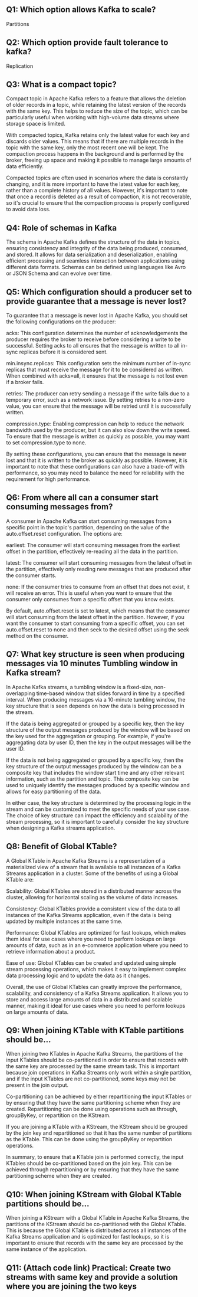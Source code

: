 ## **Q1**: Which option allows Kafka to scale?
Partitions

## **Q2**: Which option provide fault tolerance to kafka?
Replication

## **Q3**: What is a compact topic?
Compact topic in Apache Kafka refers to a feature that allows the deletion of older records in a topic, while retaining the latest version of the records with the same key. This helps to reduce the size of the topic, which can be particularly useful when working with high-volume data streams where storage space is limited.

With compacted topics, Kafka retains only the latest value for each key and discards older values. This means that if there are multiple records in the topic with the same key, only the most recent one will be kept. The compaction process happens in the background and is performed by the broker, freeing up space and making it possible to manage large amounts of data efficiently.

Compacted topics are often used in scenarios where the data is constantly changing, and it is more important to have the latest value for each key, rather than a complete history of all values. However, it's important to note that once a record is deleted as a result of compaction, it is not recoverable, so it's crucial to ensure that the compaction process is properly configured to avoid data loss.

## **Q4**: Role of schemas in Kafka
The schema in Apache Kafka defines the structure of the data in topics, ensuring consistency and integrity of the data being produced, consumed, and stored. It allows for data serialization and deserialization, enabling efficient processing and seamless interaction between applications using different data formats. Schemas can be defined using languages like Avro or JSON Schema and can evolve over time.

## **Q5**: Which configuration should a producer set to provide guarantee that a message is never lost?
To guarantee that a message is never lost in Apache Kafka, you should set the following configurations on the producer:

acks: This configuration determines the number of acknowledgements the producer requires the broker to receive before considering a write to be successful. Setting acks to all ensures that the message is written to all in-sync replicas before it is considered sent.

min.insync.replicas: This configuration sets the minimum number of in-sync replicas that must receive the message for it to be considered as written. When combined with acks=all, it ensures that the message is not lost even if a broker fails.

retries: The producer can retry sending a message if the write fails due to a temporary error, such as a network issue. By setting retries to a non-zero value, you can ensure that the message will be retried until it is successfully written.

compression.type: Enabling compression can help to reduce the network bandwidth used by the producer, but it can also slow down the write speed. To ensure that the message is written as quickly as possible, you may want to set compression.type to none.

By setting these configurations, you can ensure that the message is never lost and that it is written to the broker as quickly as possible. However, it is important to note that these configurations can also have a trade-off with performance, so you may need to balance the need for reliability with the requirement for high performance.

## **Q6**: From where all can a consumer start consuming messages from?
A consumer in Apache Kafka can start consuming messages from a specific point in the topic's partition, depending on the value of the auto.offset.reset configuration. The options are:

earliest: The consumer will start consuming messages from the earliest offset in the partition, effectively re-reading all the data in the partition.

latest: The consumer will start consuming messages from the latest offset in the partition, effectively only reading new messages that are produced after the consumer starts.

none: If the consumer tries to consume from an offset that does not exist, it will receive an error. This is useful when you want to ensure that the consumer only consumes from a specific offset that you know exists.

By default, auto.offset.reset is set to latest, which means that the consumer will start consuming from the latest offset in the partition. However, if you want the consumer to start consuming from a specific offset, you can set auto.offset.reset to none and then seek to the desired offset using the seek method on the consumer.

## **Q7**: What key structure is seen when producing messages via 10 minutes Tumbling window in Kafka stream?
In Apache Kafka streams, a tumbling window is a fixed-size, non-overlapping time-based window that slides forward in time by a specified interval. When producing messages via a 10-minute tumbling window, the key structure that is seen depends on how the data is being processed in the stream.

If the data is being aggregated or grouped by a specific key, then the key structure of the output messages produced by the window will be based on the key used for the aggregation or grouping. For example, if you're aggregating data by user ID, then the key in the output messages will be the user ID.

If the data is not being aggregated or grouped by a specific key, then the key structure of the output messages produced by the window can be a composite key that includes the window start time and any other relevant information, such as the partition and topic. This composite key can be used to uniquely identify the messages produced by a specific window and allows for easy partitioning of the data.

In either case, the key structure is determined by the processing logic in the stream and can be customized to meet the specific needs of your use case. The choice of key structure can impact the efficiency and scalability of the stream processing, so it is important to carefully consider the key structure when designing a Kafka streams application.

## **Q8**: Benefit of Global KTable?
A Global KTable in Apache Kafka Streams is a representation of a materialized view of a stream that is available to all instances of a Kafka Streams application in a cluster. Some of the benefits of using a Global KTable are:

Scalability: Global KTables are stored in a distributed manner across the cluster, allowing for horizontal scaling as the volume of data increases.

Consistency: Global KTables provide a consistent view of the data to all instances of the Kafka Streams application, even if the data is being updated by multiple instances at the same time.

Performance: Global KTables are optimized for fast lookups, which makes them ideal for use cases where you need to perform lookups on large amounts of data, such as in an e-commerce application where you need to retrieve information about a product.

Ease of use: Global KTables can be created and updated using simple stream processing operations, which makes it easy to implement complex data processing logic and to update the data as it changes.

Overall, the use of Global KTables can greatly improve the performance, scalability, and consistency of a Kafka Streams application. It allows you to store and access large amounts of data in a distributed and scalable manner, making it ideal for use cases where you need to perform lookups on large amounts of data.

## **Q9**: When joining KTable with KTable partitions should be...
When joining two KTables in Apache Kafka Streams, the partitions of the input KTables should be co-partitioned in order to ensure that records with the same key are processed by the same stream task. This is important because join operations in Kafka Streams only work within a single partition, and if the input KTables are not co-partitioned, some keys may not be present in the join output.

Co-partitioning can be achieved by either repartitioning the input KTables or by ensuring that they have the same partitioning scheme when they are created. Repartitioning can be done using operations such as through, groupByKey, or repartition on the KStream.

If you are joining a KTable with a KStream, the KStream should be grouped by the join key and repartitioned so that it has the same number of partitions as the KTable. This can be done using the groupByKey or repartition operations.

In summary, to ensure that a KTable join is performed correctly, the input KTables should be co-partitioned based on the join key. This can be achieved through repartitioning or by ensuring that they have the same partitioning scheme when they are created.

## **Q10**: When joining KStream with Global KTable partitions should be...
When joining a KStream with a Global KTable in Apache Kafka Streams, the partitions of the KStream should be co-partitioned with the Global KTable. This is because the Global KTable is distributed across all instances of the Kafka Streams application and is optimized for fast lookups, so it is important to ensure that records with the same key are processed by the same instance of the application.

## **Q11**: (Attach code link) Practical: Create two streams with same key and provide a solution where you are joining the two keys
